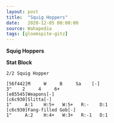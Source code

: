```yaml
---
layout: post
title:  "Squig Hoppers"
date:   2020-12-05 00:00:00
source: Wahapedia
tags: [gloomspite-gitz]
---
```


**Squig Hoppers**

**Stat Block**
```
2/2 Squig Hopper
```

```
[56f442]M     W     B     Sa    [-]
3"    2     4     6+    
[e85545]Weapons[-]
[c6c930]Slitta[-]
1"     A:1    H:5+   W:5+   R:-    D:1   
[c6c930]Fang-filled Gob[-]
1"     A:2    H:4+   W:3+   R:-1   D:1   
```
    